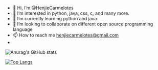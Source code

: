 - 👋 Hi, I’m @HenjieCarmelotes
- 👀 I’m interested in python, java, css, c, and many more.
- 🌱 I’m currently learning python and java
- 💞️ I’m looking to collaborate on different open source programming language
- 📫 How to reach me henjiecarmelotes@gmail.com
- 



![Anurag's GitHub stats](https://github-readme-stats.vercel.app/api?username=HenjieCarmelotes&show_icons=true)

[![Top Langs](https://github-readme-stats.vercel.app/api/top-langs/?username=HenjieCarmelotes)](https://github.com/anuraghazra/github-readme-stats)


<!---
HenjieCarmelotes/HenjieCarmelotes is a ✨ special ✨ repository because its `README.md` (this file) appears on your GitHub profile.
You can click the Preview link to take a look at your changes.
--->
